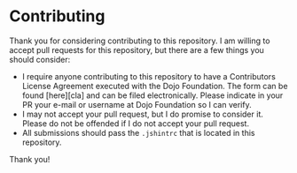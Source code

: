 # Contributing

Thank you for considering contributing to this repository.  I am willing to accept pull requests for this repository,
but there are a few things you should consider:

 * I require anyone contributing to this repository to have a Contributors License Agreement executed with the Dojo
   Foundation.  The form can be found [here][cla] and can be filed electronically.  Please indicate in your PR your
   e-mail or username at Dojo Foundation so I can verify.
 * I may not accept your pull request, but I do promise to consider it.  Please do not be offended if I do not accept
   your pull request.
 * All submissions should pass the `.jshintrc` that is located in this repository.

Thank you!
